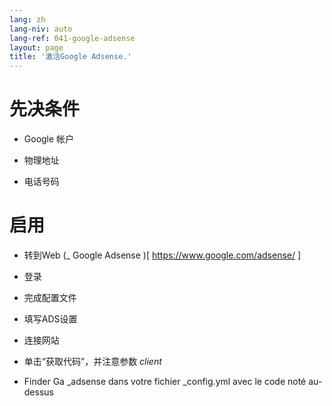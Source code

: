 ```yaml
---
lang: zh
lang-niv: auto
lang-ref: 041-google-adsense
layout: page
title: '激活Google Adsense.'
---
```


# 先决条件
* Google 帐户 


* 物理地址 


* 电话号码 




# 启用
* 转到Web   (_  Google Adsense  )[  https://www.google.com/adsense/  ]  


* 登录 


* 完成配置文件 


* 填写ADS设置 


* 连接网站


* 单击“获取代码”，并注意参数  _client_  


* Finder Ga  _adsense dans votre fichier \_config.yml avec le code noté au-dessus
  

  


